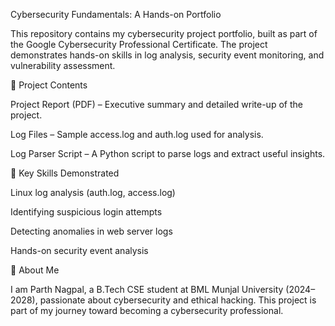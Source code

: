 Cybersecurity Fundamentals: A Hands-on Portfolio

This repository contains my cybersecurity project portfolio,
built as part of the Google Cybersecurity Professional Certificate. 
The project demonstrates hands-on skills in log analysis, 
security event monitoring, and vulnerability assessment.

📂 Project Contents

Project Report (PDF) – Executive summary and detailed write-up of the project.

Log Files – Sample access.log and auth.log used for analysis.

Log Parser Script – A Python script to parse logs and extract useful insights.

🔐 Key Skills Demonstrated

Linux log analysis (auth.log, access.log)

Identifying suspicious login attempts

Detecting anomalies in web server logs

Hands-on security event analysis

🚀 About Me

I am Parth Nagpal, a B.Tech CSE student at BML Munjal University (2024–2028), passionate about cybersecurity and ethical hacking. This project is part of my journey toward becoming a cybersecurity professional.

